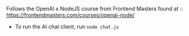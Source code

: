 Follows the OpenAI x NodeJS course from Frontend Masters found at :: https://frontendmasters.com/courses/openai-node/

- To run the AI chat client, run `node chat.js`
